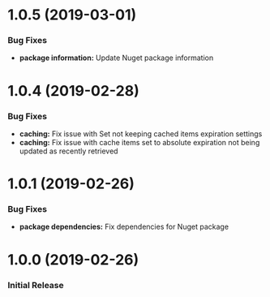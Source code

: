 # 1.0.5 (2019-03-01)

<a name="1.0.5"></a>

### Bug Fixes
* **package information:** Update Nuget package information

# 1.0.4 (2019-02-28)

<a name="1.0.4"></a>

### Bug Fixes
* **caching:** Fix issue with Set not keeping cached items expiration settings
* **caching:** Fix issue with cache items set to absolute expiration not being updated as recently retrieved

# 1.0.1 (2019-02-26)

### Bug Fixes
* **package dependencies:** Fix dependencies for Nuget package

# 1.0.0 (2019-02-26)

<a name="1.0.0"></a>

### Initial Release
